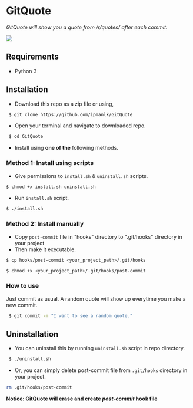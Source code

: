 # GitQuote

_GitQuote will show you a quote from /r/quotes/ after each commit._

<img src="https://i.imgur.com/NytZN8F.gif" />

## Requirements
- Python 3

## Installation

-  Download this repo as a zip file or using,
```bash
 $ git clone https://github.com/ipmanlk/GitQuote
```
- Open your terminal and navigate to downloaded repo.
```bash
 $ cd GitQuote
```
- Install using **one of the** following methods.

### Method 1: Install using scripts
- Give permissions to ``install.sh`` & ``uninstall.sh`` scripts.
```bash
$ chmod +x install.sh uninstall.sh
```
- Run ``install.sh`` script.
```bash
$ ./install.sh
```

### Method 2: Install manually
- Copy ``post-commit`` file in "hooks" directory to ".git/hooks" directory in your project
- Then make it executable.
```bash
$ cp hooks/post-commit <your_project_path>/.git/hooks

$ chmod +x <your_project_path>/.git/hooks/post-commit
```
### How to use
Just commit as usual. A random quote will show up everytime you make a new commit.

```bash
 $ git commit -m "I want to see a random quote."
```


## Uninstallation
- You can uninstall this by running ``uninstall.sh`` script in repo directory.
```bash
 $ ./uninstall.sh
```

- Or, you can simply delete post-commit file from ``.git/hooks`` directory in your project.

```bash
rm .git/hooks/post-commit
```

**Notice: GitQuote will erase and create ___post-commit___ hook file**